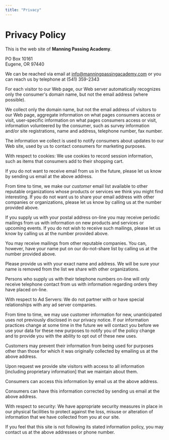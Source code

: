 ```yaml
---
title: "Privacy"
---
```


Privacy Policy
==============

This is the web site of **Manning Passing Academy**.

PO Box 10161  
Eugene, OR 97440

We can be reached via email at [info@manningpassingacademy.com](mailto:info@manningpassingacademy.com)
or you can reach us by telephone at (541) 359-2343

For each visitor to our Web page, our Web server automatically
recognizes only the consumer's domain name, but not the email address
(where possible).

We collect only the domain name, but not the email address of visitors
to our Web page, aggregate information on what pages consumers access or
visit, user-specific information on what pages consumers access or
visit, information volunteered by the consumer, such as survey
information and/or site registrations, name and address, telephone
number, fax number.

The information we collect is used to notify consumers about updates to
our Web site, used by us to contact consumers for marketing purposes.

With respect to cookies: We use cookies to record session information,
such as items that consumers add to their shopping cart.

If you do not want to receive email from us in the future, please let us
know by sending us email at the above address.

From time to time, we make our *customer* email list available to other
reputable organizations whose products or services we think you might
find interesting. If you do not want us to share your email address with
other companies or organizations, please let us know by calling us at
the number provided above.

If you supply us with your postal address on-line you may receive
periodic mailings from us with information on new products and services
or upcoming events. If you do not wish to receive such mailings, please
let us know by calling us at the number provided above.

You may receive mailings from other reputable companies. You can,
however, have your name put on our do-not-share list by calling us at
the number provided above.

Please provide us with your exact name and address. We will be sure your
name is removed from the list we share with other organizations.

Persons who supply us with their telephone numbers on-line will only
receive telephone contact from us with information regarding orders they
have placed on-line.

With respect to Ad Servers: We do not partner with or have special
relationships with any ad server companies.

From time to time, we may use customer information for new,
unanticipated uses not previously disclosed in our privacy notice. If
our information practices change at some time in the future we will
contact you before we use your data for these new purposes to notify you
of the policy change and to provide you with the ability to opt out of
these new uses.

Customers may prevent their information from being used for purposes
other than those for which it was originally collected by emailing us at
the above address.

Upon request we provide site visitors with access to all information
[including proprietary information] that we maintain about them.

Consumers can access this information by email us at the above address.

Consumers can have this information corrected by sending us email at the
above address.

With respect to security: We have appropriate security measures in place
in our physical facilities to protect against the loss, misuse or
alteration of information that we have collected from you at our site.

If you feel that this site is not following its stated information
policy, you may contact us at the above addresses or phone number.
